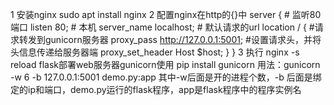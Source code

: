 1 安装nginx sudo apt install nginx
2 配置nginx在http的{}中
server {
    # 监听80端口
    listen 80;
    # 本机
    server_name localhost; 
    # 默认请求的url
    location / {
        #请求转发到gunicorn服务器
        proxy_pass http://127.0.0.1:5001; 
        #设置请求头，并将头信息传递给服务器端 
        proxy_set_header Host $host; 
    }
}
3 执行 nginx -s reload
flask部署web服务器gunicorn使用
pip install gunicorn
用法：gunicorn -w 6 -b 127.0.0.1:5001 demo.py:app
其中-w后面是开的进程个数，-b 后面是绑定的ip和端口，demo.py运行的flask程序，app是flask程序中的程序实例名
